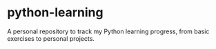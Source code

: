 # python-learning
A personal repository to track my Python learning progress, from basic exercises to personal projects.
